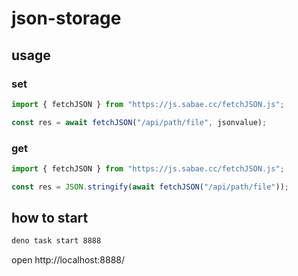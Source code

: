 # json-storage

## usage

### set

```js
import { fetchJSON } from "https://js.sabae.cc/fetchJSON.js";

const res = await fetchJSON("/api/path/file", jsonvalue);
```

### get

```js
import { fetchJSON } from "https://js.sabae.cc/fetchJSON.js";

const res = JSON.stringify(await fetchJSON("/api/path/file"));
```

## how to start

```sh
deno task start 8888
```

open http://localhost:8888/
